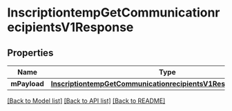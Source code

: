 # InscriptiontempGetCommunicationrecipientsV1Response

## Properties
Name | Type | Description | Notes
------------ | ------------- | ------------- | -------------
**mPayload** | [**InscriptiontempGetCommunicationrecipientsV1ResponseMPayload***](InscriptiontempGetCommunicationrecipientsV1ResponseMPayload.md) |  | 

[[Back to Model list]](../README.md#documentation-for-models) [[Back to API list]](../README.md#documentation-for-api-endpoints) [[Back to README]](../README.md)


